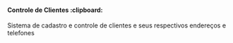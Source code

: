 <h4>Controle de Clientes :clipboard:</h4>

Sistema de cadastro e controle de clientes e seus respectivos endereços e telefones
